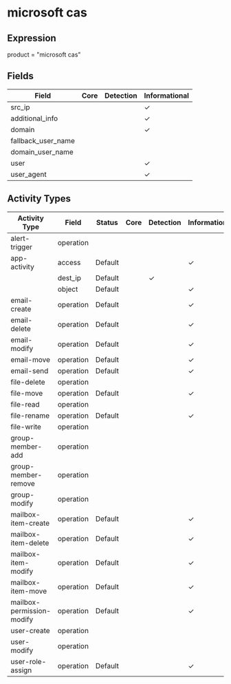 microsoft cas
=============

Expression
----------

product = "microsoft cas"

Fields
------

| Field              | Core | Detection | Informational |
| ------------------ | ---- | --------- | ------------- |
| src_ip             |      |           | &#10003;      |
| additional_info    |      |           | &#10003;      |
| domain             |      |           | &#10003;      |
| fallback_user_name |      |           |               |
| domain_user_name   |      |           |               |
| user               |      |           | &#10003;      |
| user_agent         |      |           | &#10003;      |

Activity Types
--------------

| Activity Type             | Field     | Status  | Core | Detection | Informational |
| ------------------------- | --------- | ------- | ---- | --------- | ------------- |
| alert-trigger             | operation |         |      |           |               |
| app-activity              | access    | Default |      |           | &#10003;      |
|                           | dest_ip   | Default |      | &#10003;  |               |
|                           | object    | Default |      |           | &#10003;      |
| email-create              | operation | Default |      |           | &#10003;      |
| email-delete              | operation | Default |      |           | &#10003;      |
| email-modify              | operation | Default |      |           | &#10003;      |
| email-move                | operation | Default |      |           | &#10003;      |
| email-send                | operation | Default |      |           | &#10003;      |
| file-delete               | operation |         |      |           |               |
| file-move                 | operation | Default |      |           | &#10003;      |
| file-read                 | operation |         |      |           |               |
| file-rename               | operation | Default |      |           | &#10003;      |
| file-write                | operation |         |      |           |               |
| group-member-add          | operation |         |      |           |               |
| group-member-remove       | operation |         |      |           |               |
| group-modify              | operation |         |      |           |               |
| mailbox-item-create       | operation | Default |      |           | &#10003;      |
| mailbox-item-delete       | operation | Default |      |           | &#10003;      |
| mailbox-item-modify       | operation | Default |      |           | &#10003;      |
| mailbox-item-move         | operation | Default |      |           | &#10003;      |
| mailbox-permission-modify | operation | Default |      |           | &#10003;      |
| user-create               | operation |         |      |           |               |
| user-modify               | operation |         |      |           |               |
| user-role-assign          | operation | Default |      |           | &#10003;      |

